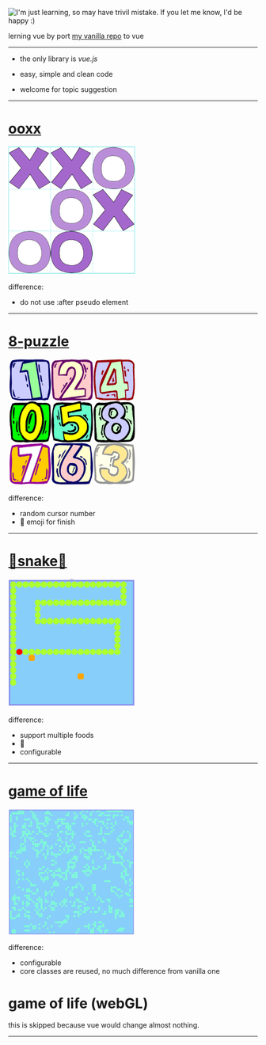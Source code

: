 <img title="I'm just learning, so may have trivil mistake. If you let me know, I'd be happy :)"
       alt="I'm just learning, so may have trivil mistake. If you let me know, I'd be happy :)"
       src="https://img.shields.io/badge/lerning-vue-green.svg">


lerning vue by port [my vanilla repo](https://github.com/cuteapple/web-items) to vue 

---


- the only library is *vue.js*

- easy, simple and clean code

- welcome for topic suggestion

---

# [ooxx](https://cuteapple.github.io/web-items-vue/ooxx/)

<img src="ooxx/cover.png" width="256">

difference:

 - do not use :after pseudo element

---


# [8-puzzle](https://cuteapple.github.io/web-items-vue/8-puzzle/)

<img src="8-puzzle/cover.png" width="256">

difference:

 - random cursor number
 - 🎉 emoji for finish

---


# [🐍snake🐍](https://cuteapple.github.io/web-items-vue/snake/)

<img src="snake/cover.png" width="256">

difference:

 - support multiple foods
 - 🐍
 - configurable

---

# [game of life](https://cuteapple.github.io/web-items-vue/game-of-life/)

<img src="game-of-life/cover.png" width="256">

difference:

 - configurable
 - core classes are reused, no much difference from vanilla one

# game of life (webGL)

this is skipped because vue would change almost nothing.

---

